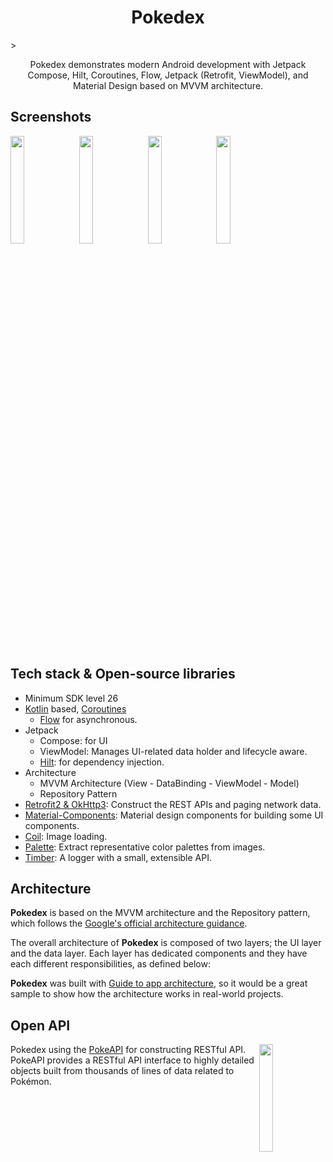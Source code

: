 <h1 align="center">Pokedex</h1>>

<p align="center">  
Pokedex demonstrates modern Android development with Jetpack Compose, Hilt, Coroutines, Flow, 
Jetpack (Retrofit, ViewModel), and Material Design based on MVVM architecture.
</p>

## Screenshots
<img src="https://github.com/filin2hat/Pokemon-Lib/assets/94535311/7e4a0305-7b93-4979-adad-8da0fe178d37" align="center" width="21%"/>
<img src="https://github.com/filin2hat/Pokemon-Lib/assets/94535311/8ff1da3d-57e0-4ed9-ac72-6743f962733b" align="center" width="21%"/>
<img src="https://github.com/filin2hat/Pokemon-Lib/assets/94535311/9234ccbb-4017-41f8-a68d-ef986c6515af" align="center" width="21%"/>
<img src="https://github.com/filin2hat/Pokemon-Lib/assets/94535311/4efcf3f9-bdf2-4f5d-89f2-f73f8c836b52" align="center" width="21%"/>

## Tech stack & Open-source libraries

- Minimum SDK level 26
- [Kotlin](https://kotlinlang.org/)
  based, [Coroutines](https://github.com/Kotlin/kotlinx.coroutines)
    + [Flow](https://kotlin.github.io/kotlinx.coroutines/kotlinx-coroutines-core/kotlinx.coroutines.flow/)
      for asynchronous.
- Jetpack
    - Compose: for UI
    - ViewModel: Manages UI-related data holder and lifecycle aware.
    - [Hilt](https://dagger.dev/hilt/): for dependency injection.
- Architecture
    - MVVM Architecture (View - DataBinding - ViewModel - Model)
    - Repository Pattern
- [Retrofit2 & OkHttp3](https://github.com/square/retrofit): Construct the REST APIs and paging
  network data.
- [Material-Components](https://github.com/material-components/material-components-android):
  Material design components for building some UI components.
- [Coil](https://github.com/coil-kt/coil): Image loading.
- [Palette](https://developer.android.com/jetpack/androidx/releases/palette): Extract representative
  color palettes
  from images.
- [Timber](https://github.com/JakeWharton/timber): A logger with a small, extensible API.

## Architecture

**Pokedex** is based on the MVVM architecture and the Repository pattern, which follows
the [Google's official architecture guidance](https://developer.android.com/topic/architecture).

The overall architecture of **Pokedex** is composed of two layers; the UI layer and the data layer.
Each layer has dedicated components and they have each different responsibilities, as defined below:

**Pokedex** was built
with [Guide to app architecture](https://developer.android.com/topic/architecture), so it would be a
great sample to show how the architecture works in real-world projects.

## Open API

<img src="https://user-images.githubusercontent.com/24237865/83422649-d1b1d980-a464-11ea-8c91-a24fdf89cd6b.png" align="right" width="21%"/>

Pokedex using the [PokeAPI](https://pokeapi.co/) for constructing RESTful API.<br>
PokeAPI provides a RESTful API interface to highly detailed objects built from thousands of lines of
data related to Pokémon.
